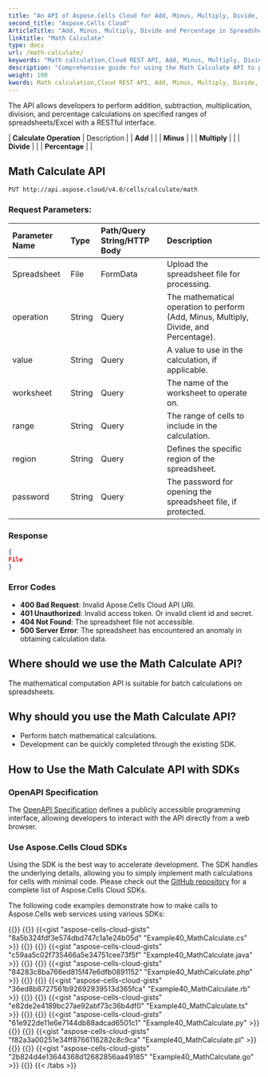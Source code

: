 ```yaml
---
title: "An API of Aspose.Cells Cloud for Add, Minus, Multiply, Divide, and Percentage on a range of Spreadsheet/Excel"
second_title: "Aspose.Cells Cloud"
ArticleTitle: "Add, Minus, Multiply, Divide and Percentage in Spreadsheet/Excel"
linktitle: "Math Calculate"
type: docs
url: /math-calculate/
keywords: "Math calculation,Cloud REST API, Add, Minus, Multiply, Divide, Percentage, Office Cloud, Aspose.Cells"
description: "Comprehensive guide for using the Math Calculate API to perform calculations in Excel spreadsheets."
weight: 100
kwords: Math calculation,Cloud REST API, Add, Minus, Multiply, Divide, Percentage, Office Cloud, Aspose.Cells
---
```


The API allows developers to perform addition, subtraction, multiplication, division, and percentage calculations on specified ranges of spreadsheets/Excel with a RESTful interface.

| **Calculate Operation** | Description |
| **Add** |  |
| **Minus** |  |
| **Multiply** |  |
| **Divide** |  |
| **Percentage** |  |

## **Math Calculate API**

```http
PUT http://api.aspose.cloud/v4.0/cells/calculate/math
```

### **Request Parameters:**

| Parameter Name | Type | Path/Query String/HTTP Body | Description |
| :- | :- | :- |:- |
| Spreadsheet | File | FormData | Upload the spreadsheet file for processing. |
| operation | String | Query | The mathematical operation to perform (Add, Minus, Multiply, Divide, and Percentage). |
| value | String | Query | A value to use in the calculation, if applicable. |
| worksheet | String | Query | The name of the worksheet to operate on. |
| range | String | Query | The range of cells to include in the calculation. |
| region | String | Query | Defines the specific region of the spreadsheet. |
| password | String | Query | The password for opening the spreadsheet file, if protected. |

### **Response**

```json
{
File
}
```

### Error Codes

- **400 Bad Request**: Invalid Apose.Cells Cloud API URI.
- **401 Unauthorized**: Invalid access token. Or invalid client id and secret.
- **404 Not Found**: The spreadsheet file not accessible.
- **500 Server Error**: The spreadsheet has encountered an anomaly in obtaining calculation data.

## Where should we use the Math Calculate API?

The mathematical computation API is suitable for batch calculations on spreadsheets.

## Why should you use the Math Calculate API?

- Perform batch mathematical calculations.
- Development can be quickly completed through the existing SDK.

## How to Use the Math Calculate API with SDKs

### OpenAPI Specification

The [OpenAPI Specification](https://reference.aspose.cloud/cells/#/CalculateController/MathCalculate) defines a publicly accessible programming interface, allowing developers to interact with the API directly from a web browser.

### Use Aspose.Cells Cloud SDKs

Using the SDK is the best way to accelerate development. The SDK handles the underlying details, allowing you to simply implement math calculations for cells with minimal code.
Please check out the [GitHub repository](https://github.com/aspose-cells-cloud) for a complete list of Aspose.Cells Cloud SDKs.

The following code examples demonstrate how to make calls to Aspose.Cells web services using various SDKs:

{{<tabs tabTotal="8" tabID="1" tabName1="C#" tabName2="Java" tabName3="PHP" tabName4="Ruby" tabName5="Node.js" tabName6="Python" tabName7="Perl" tabName8="Go" >}}
{{<tab tabNum="1" >}}
{{<gist "aspose-cells-cloud-gists" "8a5b324fdf3e574dbd747c1a1e24b05d" "Example40_MathCalculate.cs" >}}
{{</tab>}}
{{<tab tabNum="2" >}}
{{<gist "aspose-cells-cloud-gists" "c59aa5c02f735466a5e34751cee73f5f" "Example40_MathCalculate.java" >}}
{{</tab>}}
{{<tab tabNum="3" >}}
{{<gist "aspose-cells-cloud-gists" "84283c8ba766ed815f47e6dfb0891152" "Example40_MathCalculate.php" >}}
{{</tab>}}
{{<tab tabNum="4" >}}
{{<gist "aspose-cells-cloud-gists" "36ed8b8727561b92692939513d365fca" "Example40_MathCalculate.rb" >}}
{{</tab>}}
{{<tab tabNum="5" >}}
{{<gist "aspose-cells-cloud-gists" "e82de2e4189bc27ae92abf73c36b4df0" "Example40_MathCalculate.ts" >}}
{{</tab>}}
{{<tab tabNum="6" >}}
{{<gist "aspose-cells-cloud-gists" "61e922de11e6e7144db88adcad6501c1" "Example40_MathCalculate.py" >}}
{{</tab>}}
{{<tab tabNum="7" >}}
{{<gist "aspose-cells-cloud-gists" "f82a3a00251e34ff8766116282c8c9ca" "Example40_MathCalculate.pl" >}}
{{</tab>}}
{{<tab tabNum="8" >}}
{{<gist "aspose-cells-cloud-gists" "2b824d4e13644368d12682856aa49185" "Example40_MathCalculate.go" >}}
{{</tab>}}
{{< /tabs >}}
